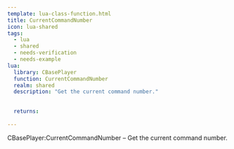```yaml
---
template: lua-class-function.html
title: CurrentCommandNumber
icon: lua-shared
tags:
  - lua
  - shared
  - needs-verification
  - needs-example
lua:
  library: CBasePlayer
  function: CurrentCommandNumber
  realm: shared
  description: "Get the current command number."
  
  
  returns:
    
---
```


<div class="lua__search__keywords">
CBasePlayer:CurrentCommandNumber &#x2013; Get the current command number.
</div>
